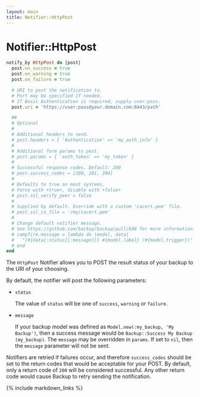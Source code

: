 ```yaml
---
layout: main
title: Notifier::HttpPost
---
```


Notifier::HttpPost
==================

```rb
notify_by HttpPost do |post|
  post.on_success = true
  post.on_warning = true
  post.on_failure = true

  # URI to post the notification to.
  # Port may be specified if needed.
  # If Basic Authentication is required, supply user:pass.
  post.uri = 'https://user:pass@your.domain.com:8443/path'

  ##
  # Optional
  #
  # Additional headers to send.
  # post.headers = { 'Authentication' => 'my_auth_info' }
  #
  # Additional form params to post.
  # post.params = { 'auth_token' => 'my_token' }
  #
  # Successful response codes. Default: 200
  # post.success_codes = [200, 201, 204]
  #
  # Defaults to true on most systems.
  # Force with +true+, disable with +false+
  # post.ssl_verify_peer = false
  #
  # Supplied by default. Override with a custom 'cacert.pem' file.
  # post.ssl_ca_file = '/my/cacert.pem'
  #
  # Change default notifier message.
  # See https://github.com/backup/backup/pull/698 for more information.
  # campfire.message = lambda do |model, data|
  #   "[#{data[:status][:message]}] #{model.label} (#{model.trigger})"
  # end
end
```

The `HttpPost` Notifier allows you to POST the result status of your backup to the URI of your choosing.

By default, the notifier will post the following parameters:

- `status`

  The value of `status` will be one of `success`, `warning` or `failure`.

- `message`

  If your backup model was defined as `Model.new(:my_backup, 'My Backup')`, then a success message
  would be `Backup::Success My Backup (my_backup)`. The `message` may be overridden in `params`. If set to
  `nil`, then the `message` parameter will not be sent.

Notifiers are retried if failures occur, and therefore `success_codes` should be set to the return codes
that would be acceptable for your POST. By default, only a return code of `200` will be considered successful.
Any other return code would cause Backup to retry sending the notification.

{% include markdown_links %}
